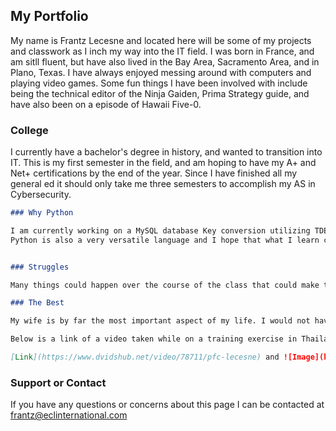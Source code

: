 ## My Portfolio

My name is Frantz Lecesne and located here will be some of my projects and classwork as I inch my way into the IT field. I was born in France, and am sitll fluent, but have also lived in the Bay Area, Sacramento Area, and in Plano, Texas. I have always enjoyed messing around with computers and playing video games. Some fun things I have been involved with include being the technical editor of the Ninja Gaiden, Prima Strategy guide, and have also been on a episode of Hawaii Five-0. 

### College

I currently have a bachelor's degree in history, and wanted to transition into IT. This is my first semester in the field, and am hoping to have my A+ and Net+ certifications by the end of the year. Since I have finished all my general ed it should only take me three semesters to accomplish my AS in Cybersecurity.

```markdown
### Why Python

I am currently working on a MySQL database Key conversion utilizing TDES Encryption, but need a much better foundation with the language to accomplish it.
Python is also a very versatile language and I hope that what I learn can assist me in future projects. 


### Struggles

Many things could happen over the course of the class that could make things more difficult. As the structure has been presented so far, I feel it is going to mesh with the way I learn very well. But life finds a way, and outside influences are not always easy to dismiss and concentrate on what is important right in front of me.

### The Best

My wife is by far the most important aspect of my life. I would not have been able to make it this far without her and she will take precedence to almost anything else. It is also her understanding while I make this transition in our lives that continue to show me why she is so important to me.

Below is a link of a video taken while on a training exercise in Thailand with an image from Fort Shafter where I was based out of.

[Link](https://www.dvidshub.net/video/78711/pfc-lecesne) and ![Image](https://d2q133a8ap145g.cloudfront.net/wp-content/uploads/2010/07/191623.jpg)
```


### Support or Contact

If you have any questions or concerns about this page I can be contacted at frantz@eclinternational.com
